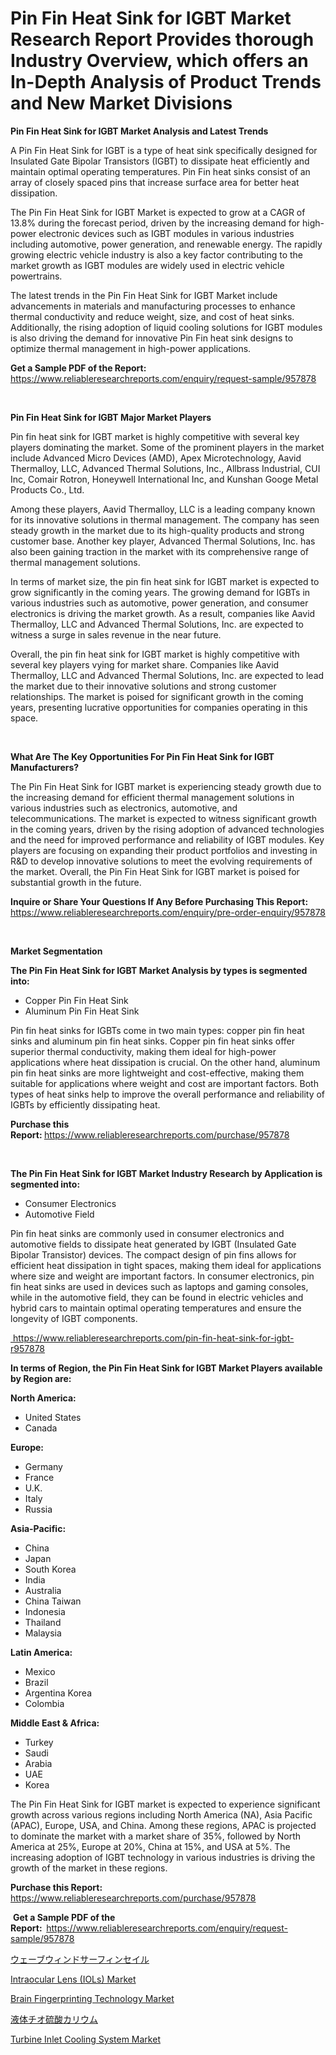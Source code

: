 <p><h1>Pin Fin Heat Sink for IGBT Market Research Report Provides thorough Industry Overview, which offers an In-Depth Analysis of Product Trends and New Market Divisions</h1></p><p><strong>Pin Fin Heat Sink for IGBT Market Analysis and Latest Trends</strong></p>
<p><p>A Pin Fin Heat Sink for IGBT is a type of heat sink specifically designed for Insulated Gate Bipolar Transistors (IGBT) to dissipate heat efficiently and maintain optimal operating temperatures. Pin Fin heat sinks consist of an array of closely spaced pins that increase surface area for better heat dissipation.</p><p>The Pin Fin Heat Sink for IGBT Market is expected to grow at a CAGR of 13.8% during the forecast period, driven by the increasing demand for high-power electronic devices such as IGBT modules in various industries including automotive, power generation, and renewable energy. The rapidly growing electric vehicle industry is also a key factor contributing to the market growth as IGBT modules are widely used in electric vehicle powertrains.</p><p>The latest trends in the Pin Fin Heat Sink for IGBT Market include advancements in materials and manufacturing processes to enhance thermal conductivity and reduce weight, size, and cost of heat sinks. Additionally, the rising adoption of liquid cooling solutions for IGBT modules is also driving the demand for innovative Pin Fin heat sink designs to optimize thermal management in high-power applications.</p></p>
<p><strong>Get a Sample PDF of the Report:&nbsp;</strong> <a href="https://www.reliableresearchreports.com/enquiry/request-sample/957878">https://www.reliableresearchreports.com/enquiry/request-sample/957878</a></p>
<p>&nbsp;</p>
<p><strong>Pin Fin Heat Sink for IGBT Major Market Players</strong></p>
<p><p>Pin fin heat sink for IGBT market is highly competitive with several key players dominating the market. Some of the prominent players in the market include Advanced Micro Devices (AMD), Apex Microtechnology, Aavid Thermalloy, LLC, Advanced Thermal Solutions, Inc., Allbrass Industrial, CUI Inc, Comair Rotron, Honeywell International Inc, and Kunshan Googe Metal Products Co., Ltd.</p><p>Among these players, Aavid Thermalloy, LLC is a leading company known for its innovative solutions in thermal management. The company has seen steady growth in the market due to its high-quality products and strong customer base. Another key player, Advanced Thermal Solutions, Inc. has also been gaining traction in the market with its comprehensive range of thermal management solutions.</p><p>In terms of market size, the pin fin heat sink for IGBT market is expected to grow significantly in the coming years. The growing demand for IGBTs in various industries such as automotive, power generation, and consumer electronics is driving the market growth. As a result, companies like Aavid Thermalloy, LLC and Advanced Thermal Solutions, Inc. are expected to witness a surge in sales revenue in the near future.</p><p>Overall, the pin fin heat sink for IGBT market is highly competitive with several key players vying for market share. Companies like Aavid Thermalloy, LLC and Advanced Thermal Solutions, Inc. are expected to lead the market due to their innovative solutions and strong customer relationships. The market is poised for significant growth in the coming years, presenting lucrative opportunities for companies operating in this space.</p></p>
<p>&nbsp;</p>
<p><strong>What Are The Key Opportunities For Pin Fin Heat Sink for IGBT Manufacturers?</strong></p>
<p><p>The Pin Fin Heat Sink for IGBT market is experiencing steady growth due to the increasing demand for efficient thermal management solutions in various industries such as electronics, automotive, and telecommunications. The market is expected to witness significant growth in the coming years, driven by the rising adoption of advanced technologies and the need for improved performance and reliability of IGBT modules. Key players are focusing on expanding their product portfolios and investing in R&D to develop innovative solutions to meet the evolving requirements of the market. Overall, the Pin Fin Heat Sink for IGBT market is poised for substantial growth in the future.</p></p>
<p><strong>Inquire or Share Your Questions If Any Before Purchasing This Report:</strong> <a href="https://www.reliableresearchreports.com/enquiry/pre-order-enquiry/957878">https://www.reliableresearchreports.com/enquiry/pre-order-enquiry/957878</a></p>
<p>&nbsp;</p>
<p><strong>Market Segmentation</strong></p>
<p><strong>The Pin Fin Heat Sink for IGBT Market Analysis by types is segmented into:</strong></p>
<p><ul><li>Copper Pin Fin Heat Sink</li><li>Aluminum Pin Fin Heat Sink</li></ul></p>
<p><p>Pin fin heat sinks for IGBTs come in two main types: copper pin fin heat sinks and aluminum pin fin heat sinks. Copper pin fin heat sinks offer superior thermal conductivity, making them ideal for high-power applications where heat dissipation is crucial. On the other hand, aluminum pin fin heat sinks are more lightweight and cost-effective, making them suitable for applications where weight and cost are important factors. Both types of heat sinks help to improve the overall performance and reliability of IGBTs by efficiently dissipating heat.</p></p>
<p><strong>Purchase this Report:&nbsp;</strong><a href="https://www.reliableresearchreports.com/purchase/957878">https://www.reliableresearchreports.com/purchase/957878</a></p>
<p>&nbsp;</p>
<p><strong>The Pin Fin Heat Sink for IGBT Market Industry Research by Application is segmented into:</strong></p>
<p><ul><li>Consumer Electronics</li><li>Automotive Field</li></ul></p>
<p><p>Pin fin heat sinks are commonly used in consumer electronics and automotive fields to dissipate heat generated by IGBT (Insulated Gate Bipolar Transistor) devices. The compact design of pin fins allows for efficient heat dissipation in tight spaces, making them ideal for applications where size and weight are important factors. In consumer electronics, pin fin heat sinks are used in devices such as laptops and gaming consoles, while in the automotive field, they can be found in electric vehicles and hybrid cars to maintain optimal operating temperatures and ensure the longevity of IGBT components.</p></p>
<p><a href="https://www.reliableresearchreports.com/pin-fin-heat-sink-for-igbt-r957878">&nbsp;https://www.reliableresearchreports.com/pin-fin-heat-sink-for-igbt-r957878</a></p>
<p><strong>In terms of Region, the Pin Fin Heat Sink for IGBT Market Players available by Region are:</strong></p>
<p>
    <p> <strong> North America: </strong>
        <ul>
            <li>United States</li>
            <li>Canada</li>
        </ul>
        </p> 
    <p> <strong> Europe: </strong>
        <ul>
            <li>Germany</li>
            <li>France</li>
            <li>U.K.</li>
            <li>Italy</li>
            <li>Russia</li>
        </ul>
        </p> 
    <p> <strong> Asia-Pacific: </strong>
        <ul>
            <li>China</li>
            <li>Japan</li>
            <li>South Korea</li>
            <li>India</li>
            <li>Australia</li>
            <li>China Taiwan</li>
            <li>Indonesia</li>
            <li>Thailand</li>
            <li>Malaysia</li>
        </ul>
        </p> 
    <p> <strong> Latin America: </strong>
        <ul>
            <li>Mexico</li>
            <li>Brazil</li>
            <li>Argentina Korea</li>
            <li>Colombia</li>
        </ul>
        </p> 
    <p> <strong> Middle East & Africa: </strong>
        <ul>
            <li>Turkey</li>
            <li>Saudi</li>
            <li>Arabia</li>
            <li>UAE</li>
            <li>Korea</li>
        </ul>
    </p>
    </p>
<p><p>The Pin Fin Heat Sink for IGBT market is expected to experience significant growth across various regions including North America (NA), Asia Pacific (APAC), Europe, USA, and China. Among these regions, APAC is projected to dominate the market with a market share of 35%, followed by North America at 25%, Europe at 20%, China at 15%, and USA at 5%. The increasing adoption of IGBT technology in various industries is driving the growth of the market in these regions.</p></p>
<p><strong>Purchase this Report: </strong><a href="https://www.reliableresearchreports.com/purchase/957878">https://www.reliableresearchreports.com/purchase/957878</a></p>
<p>&nbsp;<strong>Get a Sample PDF of the Report:&nbsp;&nbsp;</strong><a href="https://www.reliableresearchreports.com/enquiry/request-sample/957878">https://www.reliableresearchreports.com/enquiry/request-sample/957878</a></p>
<p><strong></strong></p>
<p><p><a href="https://medium.com/@oswaldheman9gu/%E3%82%B0%E3%83%AD%E3%83%BC%E3%83%90%E3%83%AB%E3%81%AA%E3%82%A6%E3%82%A7%E3%83%BC%E3%83%96%E3%82%A6%E3%82%A3%E3%83%B3%E3%83%89%E3%82%B5%E3%83%BC%E3%83%95%E3%82%A3%E3%83%B3%E3%82%BB%E3%83%BC%E3%83%AB%E3%81%AE%E5%B8%82%E5%A0%B4%E5%8B%95%E5%90%91-%E6%88%90%E9%95%B7%E6%A9%9F%E4%BC%9A%E3%81%A8%E8%AA%B2%E9%A1%8C%E3%81%AB%E9%96%A2%E3%81%99%E3%82%8B%E6%B4%9E%E5%AF%9F-2024%E5%B9%B4%E3%81%8B%E3%82%892031%E5%B9%B4%E3%81%BE%E3%81%A7-1788d4372d4c">ウェーブウィンドサーフィンセイル</a></p><p><a href="https://github.com/provorikovar/Market-Research-Report-List-6/blob/main/intraocular-lens-iols-market.md">Intraocular Lens (IOLs) Market</a></p><p><a href="https://medium.com/@andrew.gibson967/brain-fingerprinting-technology-market-size-share-trends-analysis-report-by-end-use-national-646f74edc649">Brain Fingerprinting Technology Market</a></p><p><a href="https://medium.com/@skylarreilly36/%E6%B6%B2%E4%BD%93%E7%A1%AB%E4%BB%A3%E7%A1%AB%E9%85%B8%E3%82%AB%E3%83%AA%E3%82%A6%E3%83%A0%E3%81%AE%E5%B8%82%E5%A0%B4%E3%82%B7%E3%82%A7%E3%82%A2%E3%81%A8%E6%96%B0%E3%81%97%E3%81%84%E3%83%88%E3%83%AC%E3%83%B3%E3%83%89%E5%88%86%E6%9E%90-%E3%81%9D%E3%81%AE%E7%A8%AE%E9%A1%9E-%E5%BF%9C%E7%94%A8-%E6%9C%80%E7%B5%82%E7%94%A8%E9%80%94%E3%81%AB%E3%82%88%E3%82%8B%E4%BA%88%E6%B8%AC-%E6%9C%9F%E9%96%93%E3%81%AF2024%E5%B9%B4%E3%81%8B%E3%82%892031%E5%B9%B4%E3%81%BE%E3%81%A7-e1af96d91334">液体チオ硫酸カリウム</a></p><p><a href="https://github.com/CliffMedina6/Market-Research-Report-List-6/blob/main/turbine-inlet-cooling-system-market.md">Turbine Inlet Cooling System Market</a></p></p>